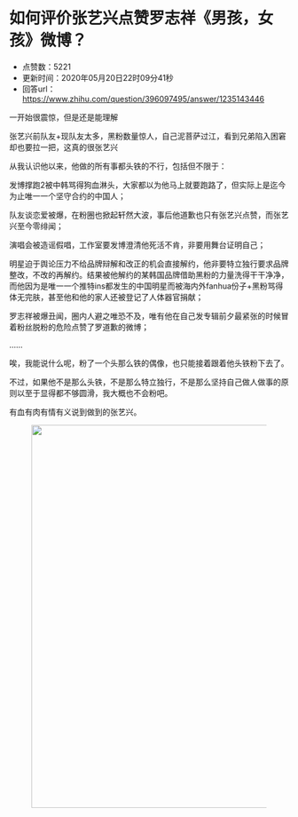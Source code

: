 # 如何评价张艺兴点赞罗志祥《男孩，女孩》微博？
- 点赞数：5221
- 更新时间：2020年05月20日22时09分41秒
- 回答url：https://www.zhihu.com/question/396097495/answer/1235143446
<body>
 <p data-pid="3qU-eJtW">一开始很震惊，但是还是能理解</p>
 <p data-pid="8vcCYda_">张艺兴前队友+现队友太多，黑粉数量惊人，自己泥菩萨过江，看到兄弟陷入困窘却也要拉一把，这真的很张艺兴</p>
 <p data-pid="s4WWhu39">从我认识他以来，他做的所有事都头铁的不行，包括但不限于：</p>
 <p data-pid="22bBaduZ">发博撑跑2被中韩骂得狗血淋头，大家都以为他马上就要跑路了，但实际上是迄今为止唯一一个坚守合约的中国人；</p>
 <p data-pid="1S0H-rDs">队友谈恋爱被爆，在粉圈也掀起轩然大波，事后他道歉也只有张艺兴点赞，而张艺兴至今零绯闻；</p>
 <p data-pid="i5f3Q_8o">演唱会被造谣假唱，工作室要发博澄清他死活不肯，非要用舞台证明自己；</p>
 <p data-pid="m_X2bHIf">明星迫于舆论压力不给品牌辩解和改正的机会直接解约，他非要特立独行要求品牌整改，不改的再解约。结果被他解约的某韩国品牌借助黑粉的力量洗得干干净净，而他因为是唯一一个推特ins都发生的中国明星而被海内外fanhua份子+黑粉骂得体无完肤，甚至他和他的家人还被登记了人体器官捐献；</p>
 <p data-pid="A2yLL29C">罗志祥被爆丑闻，圈内人避之唯恐不及，唯有他在自己发专辑前夕最紧张的时候冒着粉丝脱粉的危险点赞了罗道歉的微博；</p>
 <p data-pid="i4q3GUwU">……</p>
 <p data-pid="uPUTdd9M">唉，我能说什么呢，粉了一个头那么铁的偶像，也只能接着跟着他头铁粉下去了。</p>
 <p data-pid="zhXQXiWY">不过，如果他不是那么头铁，不是那么特立独行，不是那么坚持自己做人做事的原则以至于显得都不够圆滑，我大概也不会粉吧。</p>
 <p data-pid="49LXvKhx">有血有肉有情有义说到做到的张艺兴。</p>
 <figure data-size="normal">
  <img src="https://pic1.zhimg.com/50/v2-8cccef4b82e53aa41ce20a161217e903_720w.jpg?source=1940ef5c" data-rawwidth="690" data-rawheight="249" data-size="normal" data-caption="" data-original-token="v2-8cccef4b82e53aa41ce20a161217e903" data-default-watermark-src="https://picx.zhimg.com/50/v2-629953b4eee58e65455eb7650ae2f2f0_720w.jpg?source=1940ef5c" class="origin_image zh-lightbox-thumb" width="690" data-original="https://picx.zhimg.com/v2-8cccef4b82e53aa41ce20a161217e903_r.jpg?source=1940ef5c">
 </figure>
 <p></p>
</body>